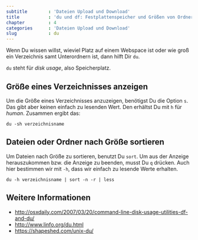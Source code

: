 ```yaml
---
subtitle        : 'Dateien Upload und Download'
title           : 'du und df: Festplattenspeicher und Größen von Ordnern ausgeben'
chapter         : 4
categories      : 'Dateien Upload und Download'
slug            : du
---
```

Wenn Du wissen willst, wieviel Platz auf einem Webspace ist oder wie groß ein Verzeichnis samt Unterordnern ist, dann hilft Dir `du`.
<!--more-->

`du` steht für _disk usage_, also Speicherplatz.

## Größe eines Verzeichnisses anzeigen

Um die Größe eines Verzeichnisses anzuzeigen, benötigst Du die Option `s`. Das gibt aber keinen einfach zu lesenden Wert. Den erhältst Du mit `h` für _human_. Zusammen ergibt das:

    du -sh verzeichnisname

## Dateien oder Ordner nach Größe sortieren

Um Dateien nach Größe zu sortieren, benutzt Du `sort`. Um aus der Anzeige herauszukommen bzw. die Anzeige zu beenden, musst Du `q` drücken. Auch hier bestimmen wir mit `-h`, dass wir einfach zu lesende Werte erhalten.

    du -h verzeichnisname | sort -n -r | less

## Weitere Informationen

* http://osxdaily.com/2007/03/20/command-line-disk-usage-utilities-df-and-du/
* http://www.linfo.org/du.html
* https://shapeshed.com/unix-du/